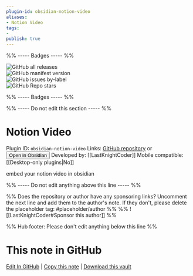 ```yaml
---
plugin-id: obsidian-notion-video
aliases:
- Notion Video
tags: 
- 
publish: true
---
```


%% ----- Badges ----- %%

![GitHub all releases](https://img.shields.io/github/downloads/LastKnightCoder/obsidian-notion-video/total?color=573E7A&logo=github&style=for-the-badge)   
![GitHub manifest version](https://img.shields.io/github/manifest-json/v/LastKnightCoder/obsidian-notion-video?color=573E7A&logo=github&style=for-the-badge)   
![GitHub issues by-label](https://img.shields.io/github/issues/LastKnightCoder/obsidian-notion-video/help%20wanted?color=573E7A&logo=github&style=for-the-badge)   
![GitHub Repo stars](https://img.shields.io/github/stars/LastKnightCoder/obsidian-notion-video?color=573E7A&logo=github&style=for-the-badge)

%% ----- Badges ----- %%

%% ----- Do not edit this section ----- %%

# Notion Video

Plugin ID: `obsidian-notion-video`
Links: [GitHub repository](https://github.com/LastKnightCoder/obsidian-notion-video) or [<button id=HH>Open in Obsidian</button>](obsidian://show-plugin?id=obsidian-notion-video)
Developed by: [[LastKnightCoder]]
Mobile compatible: [[Desktop-only plugins|No]]

embed your notion video in obsidian

%% ----- Do not edit anything above this line ----- %% 

%% Does the repository or author have any sponsoring links? Uncomment the next line and add them to the author's note. If they don't, please delete the placeholder tag: #placeholder/author %%
%% ![[LastKnightCoder#Sponsor this author]] %%

%% Hub footer: Please don't edit anything below this line %%

# This note in GitHub

<span class="git-footer">[Edit In GitHub](https://github.dev/obsidian-community/obsidian-hub/blob/main/02%20-%20Community%20Expansions/02.05%20All%20Community%20Expansions/Plugins/obsidian-notion-video.md "git-hub-edit-note") | [Copy this note](https://raw.githubusercontent.com/obsidian-community/obsidian-hub/main/02%20-%20Community%20Expansions/02.05%20All%20Community%20Expansions/Plugins/obsidian-notion-video.md "git-hub-copy-note") | [Download this vault](https://github.com/obsidian-community/obsidian-hub/archive/refs/heads/main.zip "git-hub-download-vault") </span>
